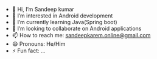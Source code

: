 - 👋 Hi, I’m Sandeep kumar
- 👀 I’m interested in Android development
- 🌱 I’m currently learning Java(Spring boot)
- 💞️ I’m looking to collaborate on Android applications
- 📫 How to reach me: sandeepkarem.online@gmail.com
- 😄 Pronouns: He/Him
- ⚡ Fun fact: ...

<!---
sandeep-codes-7/sandeep-codes-7 is a ✨ special ✨ repository because its `README.md` (this file) appears on your GitHub profile.
You can click the Preview link to take a look at your changes.
--->
